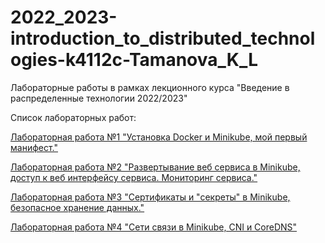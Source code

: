 # 2022_2023-introduction_to_distributed_technologies-k4112c-Tamanova_K_L
Лабораторные работы в рамках лекционного курса "Введение в распределенные технологии 2022/2023"

Список лабораторных работ:

[Лабораторная работа №1 "Установка Docker и Minikube, мой первый манифест."](https://itmo-ict-faculty.github.io/introduction-to-distributed-technologies/education/labs2022_2023/lab1/lab1/)

[Лабораторная работа №2 "Развертывание веб сервиса в Minikube, доступ к веб интерфейсу сервиса. Мониторинг сервиса."](https://itmo-ict-faculty.github.io/introduction-to-distributed-technologies/education/labs2022_2023/lab2/lab2/)

[Лабораторная работа №3 "Сертификаты и "секреты" в Minikube, безопасное хранение данных."](https://itmo-ict-faculty.github.io/introduction-to-distributed-technologies/education/labs2022_2023/lab3/lab3/)

[Лабораторная работа №4 "Сети связи в Minikube, CNI и CoreDNS"](https://itmo-ict-faculty.github.io/introduction-to-distributed-technologies/education/labs2022_2023/lab4/lab4/)
